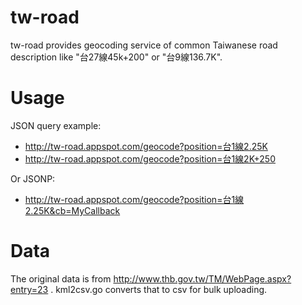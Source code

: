 tw-road
=======

tw-road provides geocoding service of common Taiwanese road description like
"台27線45k+200" or "台9線136.7K".

# Usage

JSON query example:
* http://tw-road.appspot.com/geocode?position=台1線2.25K
* http://tw-road.appspot.com/geocode?position=台1線2K+250

Or JSONP:
* http://tw-road.appspot.com/geocode?position=台1線2.25K&cb=MyCallback

# Data

The original data is from http://www.thb.gov.tw/TM/WebPage.aspx?entry=23 .
kml2csv.go converts that to csv for bulk uploading.
